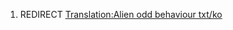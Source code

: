1.  REDIRECT [Translation:Alien odd behaviour
    txt/ko](Translation:Alien_odd_behaviour_txt/ko "wikilink")